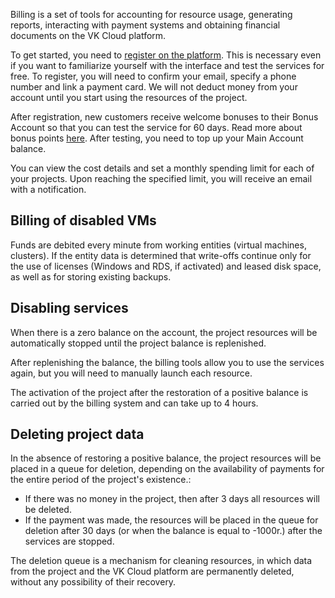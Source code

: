 Billing is a set of tools for accounting for resource usage, generating reports, interacting with payment systems and obtaining financial documents on the VK Cloud platform.

To get started, you need to [register on the platform](https://mcs.mail.ru/docs/en/additionals/start/get-started/registration). This is necessary even if you want to familiarize yourself with the interface and test the services for free. To register, you will need to confirm your email, specify a phone number and link a payment card. We will not deduct money from your account until you start using the resources of the project.

After registration, new customers receive welcome bonuses to their Bonus Account so that you can test the service for 60 days. Read more about bonus points [here](https://mcs.mail.ru/docs/en/additionals/billing/concepts/promotions). After testing, you need to top up your Main Account balance.

You can view the cost details and set a monthly spending limit for each of your projects. Upon reaching the specified limit, you will receive an email with a notification.

## Billing of disabled VMs

Funds are debited every minute from working entities (virtual machines, clusters). If the entity data is determined that write-offs continue only for the use of licenses (Windows and RDS, if activated) and leased disk space, as well as for storing existing backups.

## Disabling services

When there is a zero balance on the account, the project resources will be automatically stopped until the project balance is replenished.

After replenishing the balance, the billing tools allow you to use the services again, but you will need to manually launch each resource.

<info>

The activation of the project after the restoration of a positive balance is carried out by the billing system and can take up to 4 hours.

</info>

## Deleting project data

In the absence of restoring a positive balance, the project resources will be placed in a queue for deletion, depending on the availability of payments for the entire period of the project's existence.:

- If there was no money in the project, then after 3 days all resources will be deleted.
- If the payment was made, the resources will be placed in the queue for deletion after 30 days (or when the balance is equal to -1000r.) after the services are stopped.

The deletion queue is a mechanism for cleaning resources, in which data from the project and the VK Cloud platform are permanently deleted, without any possibility of their recovery.
